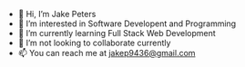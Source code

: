 - 👋 Hi, I’m Jake Peters
- 👀 I’m interested in Software Developent and Programming
- 🌱 I’m currently learning Full Stack Web Development
- 💞️ I’m not looking to collaborate currently
- 📫 You can reach me at jakep9436@gmail.com

<!---
JakeFrmSt8Farm/JakeFrmSt8Farm is a ✨ special ✨ repository because its `README.md` (this file) appears on your GitHub profile.
You can click the Preview link to take a look at your changes.
--->
